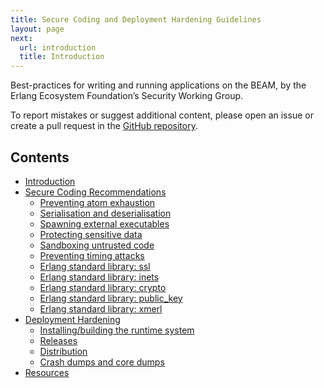 ```yaml
---
title: Secure Coding and Deployment Hardening Guidelines
layout: page
next:
  url: introduction
  title: Introduction
---
```


Best-practices for writing and running applications on the BEAM, by the Erlang Ecosystem Foundation’s Security Working Group.

To report mistakes or suggest additional content, please open an issue or create a pull request in the [GitHub repository]({{site.github.repository_url}}).

## Contents

* [Introduction](introduction)
* [Secure Coding Recommendations](secure_coding)
  * [Preventing atom exhaustion](atom_exhaustion)
  * [Serialisation and deserialisation](serialisation)
  * [Spawning external executables](external_executables)
  * [Protecting sensitive data](sensitive_data)
  * [Sandboxing untrusted code](sandboxing)
  * [Preventing timing attacks](timing_attacks)
  * [Erlang standard library: ssl](ssl)
  * [Erlang standard library: inets](inets)
  * [Erlang standard library: crypto](crypto)
  * [Erlang standard library: public_key](public_key)
  * [Erlang standard library: xmerl](xmerl)
* [Deployment Hardening](deployment_hardening)
  * [Installing/building the runtime system](installing)
  * [Releases](releases)
  * [Distribution](distribution)
  * [Crash dumps and core dumps](crash_dumps)
* [Resources](resources)
